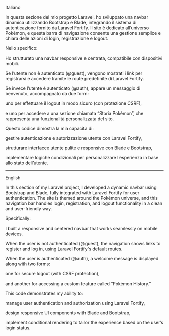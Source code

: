 Italiano

In questa sezione del mio progetto Laravel, ho sviluppato una navbar dinamica utilizzando Bootstrap e Blade, integrando il sistema di autenticazione fornito da Laravel Fortify. Il sito è dedicato all’universo Pokémon, e questa barra di navigazione consente una gestione semplice e chiara delle azioni di login, registrazione e logout.

Nello specifico:

Ho strutturato una navbar responsive e centrata, compatibile con dispositivi mobili.

Se l’utente non è autenticato (@guest), vengono mostrati i link per registrarsi e accedere tramite le route predefinite di Laravel Fortify.

Se invece l’utente è autenticato (@auth), appare un messaggio di benvenuto, accompagnato da due form:

uno per effettuare il logout in modo sicuro (con protezione CSRF),

e uno per accedere a una sezione chiamata “Storia Pokémon”, che rappresenta una funzionalità personalizzata del sito.

Questo codice dimostra la mia capacità di:

gestire autenticazione e autorizzazione utente con Laravel Fortify,

strutturare interfacce utente pulite e responsive con Blade e Bootstrap,

implementare logiche condizionali per personalizzare l’esperienza in base allo stato dell’utente.

-------------------------------------------------------------------------------------------------------------------------------------------------------------------------------------------


English 

In this section of my Laravel project, I developed a dynamic navbar using Bootstrap and Blade, fully integrated with Laravel Fortify for user authentication. The site is themed around the Pokémon universe, and this navigation bar handles login, registration, and logout functionality in a clean and user-friendly way.

Specifically:

I built a responsive and centered navbar that works seamlessly on mobile devices.

When the user is not authenticated (@guest), the navigation shows links to register and log in, using Laravel Fortify's default routes.

When the user is authenticated (@auth), a welcome message is displayed along with two forms:

one for secure logout (with CSRF protection),

and another for accessing a custom feature called “Pokémon History.”

This code demonstrates my ability to:

manage user authentication and authorization using Laravel Fortify,

design responsive UI components with Blade and Bootstrap,

implement conditional rendering to tailor the experience based on the user’s login status.


